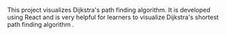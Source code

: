 This project visualizes Dijkstra's path finding algorithm.
It is developed using React and is very helpful for learners to visualize Dijkstra's shortest path finding algorithm .
